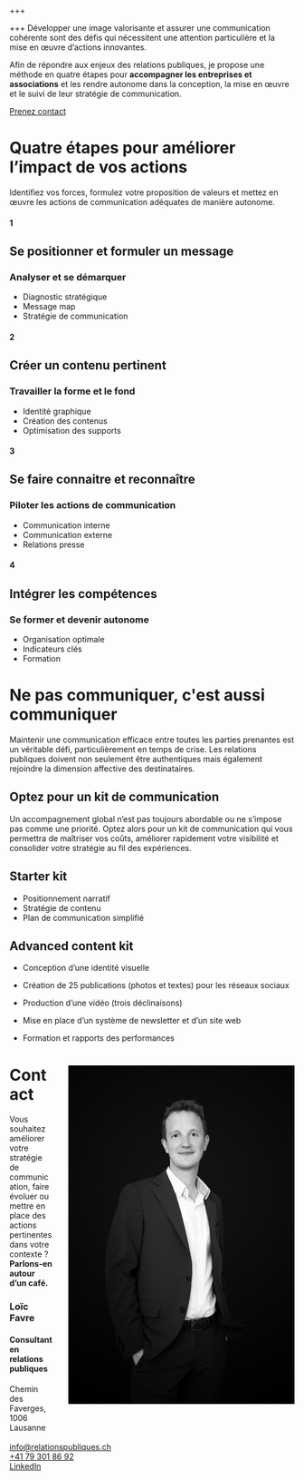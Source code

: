 +++

+++
Développer une image valorisante et assurer une communication cohérente sont des défis qui nécessitent une attention particulière et la mise en œuvre d’actions innovantes.

Afin de répondre aux enjeux des relations publiques, je propose une méthode en quatre étapes pour **accompagner les entreprises et associations** et les rendre autonome dans la conception, la mise en œuvre et le suivi de leur stratégie de communication.

[Prenez contact](mailto:info@relationspubliques.ch)

# Quatre étapes pour améliorer l’impact de vos actions

Identifiez vos forces, formulez votre proposition de valeurs et mettez en œuvre les actions de communication adéquates de manière autonome.

<div class="container-full">
<div class="boxes">
<div class="box">

#### 1

## Se positionner et formuler un message

### Analyser et se démarquer

* Diagnostic stratégique
* Message map
* Stratégie de communication

</div>
<div class="box">

#### 2

## Créer un contenu pertinent

### Travailler la forme et le fond

* Identité graphique
* Création des contenus
* Optimisation des supports

</div>
<div class="box">

#### 3

## Se faire connaitre et reconnaître

### Piloter les actions de communication

* Communication interne
* Communication externe
* Relations presse

</div>
<div class="box">

#### 4

## Intégrer les compétences

### Se former et devenir autonome

* Organisation optimale
* Indicateurs clés
* Formation

</div>
</div>
</div>

<div class="article">

# Ne pas communiquer, c'est aussi communiquer

Maintenir une communication efficace entre toutes les parties prenantes est un véritable défi, particulièrement en temps de crise. Les relations publiques doivent non seulement être authentiques mais également rejoindre la dimension affective des destinataires.

</div>

<div class="container-full"> <div class="boxes"> <div class="box">

## Optez pour un kit de communication

Un accompagnement global n’est pas toujours abordable ou ne s’impose pas comme une priorité. Optez alors pour un kit de communication qui vous permettra de maîtriser vos coûts, améliorer rapidement votre visibilité et consolider votre stratégie au fil des expériences.

</div>

<div class="box">

## Starter kit

* Positionnement narratif
* Stratégie de contenu
* Plan de communication simplifié

## Advanced content kit

* Conception d’une identité visuelle
* Création de 25 publications (photos et textes) pour les réseaux sociaux
* Production d’une vidéo (trois déclinaisons)
* Mise en place d’un système de newsletter et d’un site web
* Formation et rapports des performances

  </div>

</div> </div> </div>

<footer class="container-full">
<div class="container">

<div>
<img src="/uploads/l3.jpg" align="right" style="float: right;width: 44vw;margin-left:2em; margin-bottom:2em;max-width: 400px"/>

# Contact

Vous souhaitez améliorer votre stratégie de communication, faire évoluer ou mettre en place des actions pertinentes dans votre contexte ? **Parlons-en autour d’un café.**

### Loïc Favre

#### **Consultant en relations publiques**

Chemin des Faverges, 1006 Lausanne <br/>  
[info@relationspubliques.ch](mailto:info@relationspubliques.ch)<br/> [+41 79 301 86 92](tel:0793018692)<br/> [LinkedIn](https://www.linkedin.com/in/loicfavre)<br/> <br/>  <br/>  <br/>
</div>

</div>
</footer>